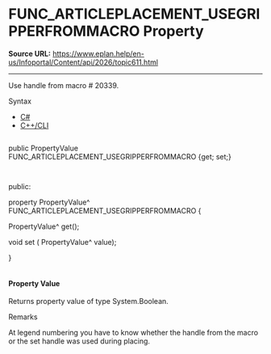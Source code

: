 # FUNC_ARTICLEPLACEMENT_USEGRIPPERFROMMACRO Property

**Source URL:** https://www.eplan.help/en-us/Infoportal/Content/api/2026/topic611.html

---

Use handle from macro # 20339.

Syntax

- [C#](#i-syntax-CS)
- [C++/CLI](#i-syntax-CPP2005)

```
```
public PropertyValue FUNC_ARTICLEPLACEMENT_USEGRIPPERFROMMACRO {get; set;}
```
```

```
```
public:

property PropertyValue^ FUNC_ARTICLEPLACEMENT_USEGRIPPERFROMMACRO {

   PropertyValue^ get();

   void set (    PropertyValue^ value);

}
```
```

#### Property Value

Returns property value of type System.Boolean.

Remarks

At legend numbering you have to know whether the handle from the macro or the set handle was used during placing.
